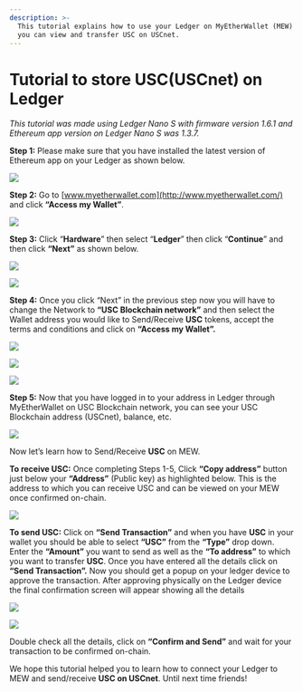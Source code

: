 ```yaml
---
description: >-
  This tutorial explains how to use your Ledger on MyEtherWallet (MEW) so that
  you can view and transfer USC on USCnet.
---
```


# Tutorial to store USC\(USCnet\) on Ledger



_This tutorial was made using Ledger Nano S with firmware version 1.6.1 and Ethereum app version on Ledger Nano S was 1.3.7._

**Step 1:** Please make sure that you have installed the latest version of Ethereum app on your Ledger as shown below.

![](../../.gitbook/assets/0%20%282%29.png)

**Step 2:** Go to [www.myetherwallet.com](http://www.myetherwallet.com/) and click **“Access my Wallet”**.

![](../../.gitbook/assets/1%20%285%29.png)

**Step 3:** Click “**Hardware**” then select “**Ledger**” then click “**Continue**” and then click **“Next”** as shown below.

![](../../.gitbook/assets/2%20%285%29.png)

![](../../.gitbook/assets/3%20%284%29.png)

**Step 4:** Once you click “Next” in the previous step now you will have to change the Network to **“USC Blockchain network”** and then select the Wallet address you would like to Send/Receive **USC** tokens, accept the terms and conditions and click on **“Access my Wallet”.**

![](../../.gitbook/assets/4%20%285%29.png)

![](../../.gitbook/assets/5%20%283%29.png)

![](../../.gitbook/assets/6%20%284%29.png)

**Step 5:** Now that you have logged in to your address in Ledger through MyEtherWallet on USC Blockchain network, you can see your USC Blockchain address \(USCnet\), balance, etc.

![](../../.gitbook/assets/7%20%283%29.png)

Now let’s learn how to Send/Receive **USC** on MEW.

**To receive USC:** Once completing Steps 1-5, Click **“Copy address”** button just below your **“Address”** \(Public key\) as highlighted below. This is the address to which you can receive USC and can be viewed on your MEW once confirmed on-chain.

![](../../.gitbook/assets/8%20%283%29.png)

**To send USC:** Click on **“Send Transaction”** and when you have **USC** in your wallet you should be able to select **“USC”** from the **“Type”** drop down. Enter the **“Amount”** you want to send as well as the **“To address”** to which you want to transfer **USC**. Once you have entered all the details click on **“Send Transaction”.** Now you should get a popup on your ledger device to approve the transaction. After approving physically on the Ledger device the final confirmation screen will appear showing all the details

![](../../.gitbook/assets/9%20%283%29.png)

![](../../.gitbook/assets/10%20%283%29.png)

Double check all the details, click on **“Confirm and Send”** and wait for your transaction to be confirmed on-chain.

We hope this tutorial helped you to learn how to connect your Ledger to MEW and send/receive **USC on USCnet**. Until next time friends!

